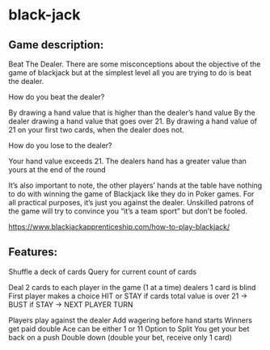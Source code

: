 # black-jack

## Game description:
Beat The Dealer. There are some misconceptions about the objective of the game of blackjack but at the simplest level 
all you are trying to do is beat the dealer.

How do you beat the dealer?

By drawing a hand value that is higher than the dealer’s hand value
By the dealer drawing a hand value that goes over 21.
By drawing a hand value of 21 on your first two cards, when the dealer does not.

How do you lose to the dealer?

Your hand value exceeds 21.
The dealers hand has a greater value than yours at the end of the round


It’s also important to note, the other players’ hands at the table have nothing to do with winning the game of Blackjack 
like they do in Poker games. For all practical purposes, it’s just you against the dealer. Unskilled patrons of the game 
will try to convince you “it’s a team sport” but don’t be fooled.

https://www.blackjackapprenticeship.com/how-to-play-blackjack/

## Features:

Shuffle a deck of cards 
Query for current count of cards

Deal 2 cards to each player in the game (1 at a time) dealers 1 card is blind
First player makes a choice
HIT or STAY
if cards total value is over 21 -> BUST
if STAY -> NEXT PLAYER TURN

Players play against the dealer
Add wagering before hand starts
Winners get paid double
Ace can be either 1 or 11
Option to Split
You get your bet back on a push
Double down (double your bet, receive only 1 card) 
